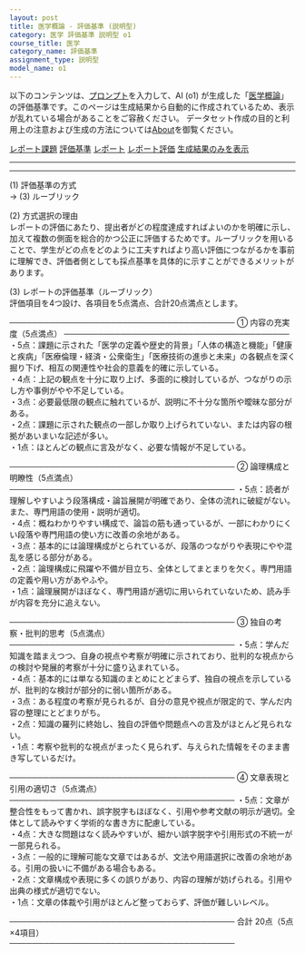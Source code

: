 ```yaml
---
layout: post
title: 医学概論 - 評価基準 (説明型)
category: 医学 評価基準 説明型 o1
course_title: 医学
category_name: 評価基準
assignment_type: 説明型
model_name: o1
---
```


以下のコンテンツは、[プロンプト](https://github.com/takedatoshiyuki/synthetic_assignments/tree/main/generated/医学/o1/prompt_評価基準-説明型.md)を入力して、AI (o1) が生成した「[医学概論](/contents/医学/)」の評価基準です。このページは生成結果から自動的に作成されているため、表示が乱れている場合があることをご容赦ください。
データセット作成の目的と利用上の注意および生成の方法については[About](/About)を御覧ください。

[レポート課題](../レポート課題-説明型)
[評価基準](../評価基準-説明型)
[レポート](../レポート-説明型)
[レポート評価](../レポート評価-説明型)
[生成結果のみを表示](https://github.com/takedatoshiyuki/synthetic_assignments/tree/main/generated/医学/o1/評価基準-説明型.md)
  

***
***
  
(1) 評価基準の方式  
→ (3) ルーブリック  

(2) 方式選択の理由  
レポートの評価にあたり、提出者がどの程度達成すればよいのかを明確に示し、加えて複数の側面を総合的かつ公正に評価するためです。ルーブリックを用いることで、学生がどの点をどのように工夫すればより高い評価につながるかを事前に理解でき、評価者側としても採点基準を具体的に示すことができるメリットがあります。

(3) レポートの評価基準（ルーブリック）  
評価項目を4つ設け、各項目を5点満点、合計20点満点とします。

────────────────────────────────────────
① 内容の充実度（5点満点）
────────────────────────────────────────
・5点：課題に示された「医学の定義や歴史的背景」「人体の構造と機能」「健康と疾病」「医療倫理・経済・公衆衛生」「医療技術の進歩と未来」の各観点を深く掘り下げ、相互の関連性や社会的意義を的確に示している。  
・4点：上記の観点を十分に取り上げ、多面的に検討しているが、つながりの示し方や事例がやや不足している。  
・3点：必要最低限の観点に触れているが、説明に不十分な箇所や曖昧な部分がある。  
・2点：課題に示された観点の一部しか取り上げられていない、または内容の根拠があいまいな記述が多い。  
・1点：ほとんどの観点に言及がなく、必要な情報が不足している。  

────────────────────────────────────────
② 論理構成と明瞭性（5点満点）
────────────────────────────────────────
・5点：読者が理解しやすいよう段落構成・論旨展開が明確であり、全体の流れに破綻がない。また、専門用語の使用・説明が適切。  
・4点：概ねわかりやすい構成で、論旨の筋も通っているが、一部にわかりにくい段落や専門用語の使い方に改善の余地がある。  
・3点：基本的には論理構成がとられているが、段落のつながりや表現にやや混乱を感じる部分がある。  
・2点：論理構成に飛躍や不備が目立ち、全体としてまとまりを欠く。専門用語の定義や用い方があやふや。  
・1点：論理展開がほぼなく、専門用語が適切に用いられていないため、読み手が内容を充分に追えない。  

────────────────────────────────────────
③ 独自の考察・批判的思考（5点満点）
────────────────────────────────────────
・5点：学んだ知識を踏まえつつ、自身の視点や考察が明確に示されており、批判的な視点からの検討や発展的考察が十分に盛り込まれている。  
・4点：基本的には単なる知識のまとめにとどまらず、独自の視点を示しているが、批判的な検討が部分的に弱い箇所がある。  
・3点：ある程度の考察が見られるが、自分の意見や視点が限定的で、学んだ内容の整理にとどまりがち。  
・2点：知識の羅列に終始し、独自の評価や問題点への言及がほとんど見られない。  
・1点：考察や批判的な視点がまったく見られず、与えられた情報をそのまま書き写しているだけ。  

────────────────────────────────────────
④ 文章表現と引用の適切さ（5点満点）
────────────────────────────────────────
・5点：文章が整合性をもって書かれ、誤字脱字もほぼなく、引用や参考文献の明示が適切。全体として読みやすく学術的な書き方に配慮している。  
・4点：大きな問題はなく読みやすいが、細かい誤字脱字や引用形式の不統一が一部見られる。  
・3点：一般的に理解可能な文章ではあるが、文法や用語選択に改善の余地がある。引用の扱いに不備がある場合もある。  
・2点：文章構成や表現に多くの誤りがあり、内容の理解が妨げられる。引用や出典の様式が適切でない。  
・1点：文章の体裁や引用がほとんど整っておらず、評価が難しいレベル。  

────────────────────────────────────────
合計 20点（5点×4項目）  
────────────────────────────────────────
